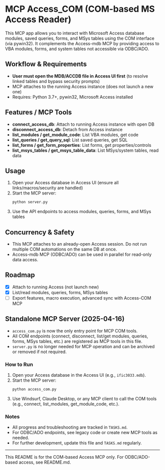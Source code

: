 # MCP Access_COM (COM-based MS Access Reader)

This MCP app allows you to interact with Microsoft Access database modules, saved queries, forms, and MSys tables using the COM interface (via pywin32). It complements the Access-mdb MCP by providing access to VBA modules, forms, and system tables not accessible via ODBC/ADO.

## Workflow & Requirements
- **User must open the MDB/ACCDB file in Access UI first** (to resolve linked tables and bypass security prompts)
- MCP attaches to the running Access instance (does not launch a new one)
- Requires: Python 3.7+, pywin32, Microsoft Access installed

## Features / MCP Tools
- **connect_access_db**: Attach to running Access instance with open DB
- **disconnect_access_db**: Detach from Access instance
- **list_modules / get_module_code**: List VBA modules, get code
- **list_queries / get_query_sql**: List saved queries, get SQL
- **list_forms / get_form_properties**: List forms, get properties/controls
- **list_msys_tables / get_msys_table_data**: List MSys/system tables, read data

## Usage
1. Open your Access database in Access UI (ensure all links/macros/security are handled)
2. Start the MCP server:
   ```bash
   python server.py
   ```
3. Use the API endpoints to access modules, queries, forms, and MSys tables

## Concurrency & Safety
- This MCP attaches to an already-open Access session. Do not run multiple COM automations on the same DB at once.
- Access-mdb MCP (ODBC/ADO) can be used in parallel for read-only data access.

## Roadmap
- [x] Attach to running Access (not launch new)
- [x] List/read modules, queries, forms, MSys tables
- [ ] Export features, macro execution, advanced sync with Access-COM MCP

## Standalone MCP Server (2025-04-16)

- `access_com.py` is now the only entry point for MCP COM tools.
- All COM endpoints (connect, disconnect, list/get modules, queries, forms, MSys tables, etc.) are registered as MCP tools in this file.
- `server.py` is no longer needed for MCP operation and can be archived or removed if not required.

### How to Run

1. Open your Access database in the Access UI (e.g., `ific3033.mdb`).
2. Start the MCP server:
   ```bash
   python access_com.py
   ```
3. Use Windsurf, Claude Desktop, or any MCP client to call the COM tools (e.g., connect, list_modules, get_module_code, etc.).

### Notes
- All progress and troubleshooting are tracked in `TASKS.md`.
- For ODBC/ADO endpoints, see legacy code or create new MCP tools as needed.
- For further development, update this file and `TASKS.md` regularly.

---
This README is for the COM-based Access MCP only. For ODBC/ADO-based access, see README.md.
